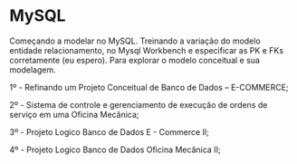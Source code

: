 # MySQL
Começando a modelar no MySQL. Treinando a variação do modelo entidade relacionamento, no Mysql Workbench e especificar as PK e FKs corretamente (eu espero). Para  explorar o modelo conceitual e sua modelagem.
 
1º -  Refinando um Projeto Conceitual de Banco de Dados – E-COMMERCE;

2º -  Sistema de controle e gerenciamento de execução de ordens de serviço em uma Oficina Mecânica;

3º - Projeto Logico Banco de Dados E - Commerce II;

4º - Projeto Logico Banco de Dados Oficina Mecânica II;

